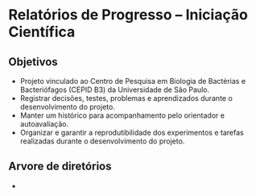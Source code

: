 # Relatórios de Progresso – Iniciação Científica

## Objetivos

- Projeto vinculado ao Centro de Pesquisa em Biologia de Bactérias e Bacteriófagos (CEPID B3) da Universidade de São Paulo.
- Registrar decisões, testes, problemas e aprendizados durante o desenvolvimento do projeto.
- Manter um histórico para acompanhamento pelo orientador e autoavaliação.
- Organizar e garantir a reprodutibilidade dos experimentos e tarefas realizadas durante o desenvolvimento do projeto.

## Arvore de diretórios
- 
